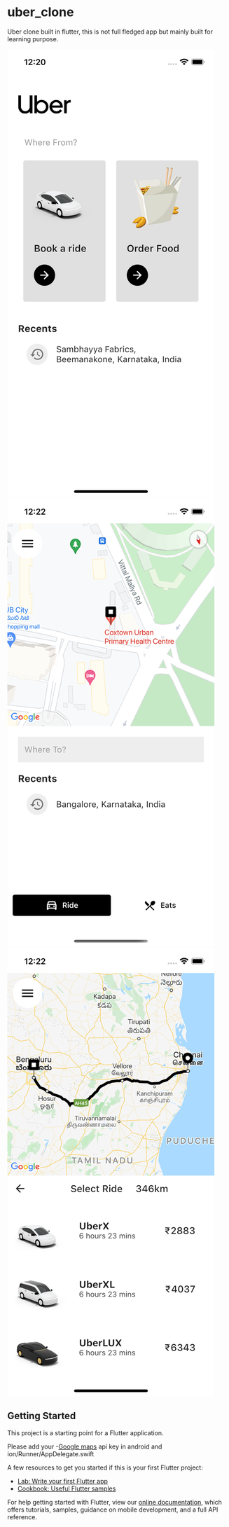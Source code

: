 # uber_clone

Uber clone built in flutter, this is not full fledged app but mainly built for learning purpose.

![Image-1](https://github.com/SwaroopSambhayya/uber_clone-flutter-/blob/master/screen%20shots/Simulator%20Screen%20Shot%20-%20iPhone%2013%20-%202021-11-12%20at%2012.20.11.png)
![IMAGE-2](https://github.com/SwaroopSambhayya/uber_clone-flutter-/blob/master/screen%20shots/Simulator%20Screen%20Shot%20-%20iPhone%2013%20-%202021-11-12%20at%2012.22.08.png)
![Image-3](https://github.com/SwaroopSambhayya/uber_clone-flutter-/blob/master/screen%20shots/Simulator%20Screen%20Shot%20-%20iPhone%2013%20-%202021-11-12%20at%2012.22.30.png)
## Getting Started

This project is a starting point for a Flutter application.

Please add your -[Google maps](https://cloud.google.com) api key in android and ion/Runner/AppDelegate.swift


A few resources to get you started if this is your first Flutter project:

- [Lab: Write your first Flutter app](https://flutter.dev/docs/get-started/codelab)
- [Cookbook: Useful Flutter samples](https://flutter.dev/docs/cookbook)

For help getting started with Flutter, view our
[online documentation](https://flutter.dev/docs), which offers tutorials,
samples, guidance on mobile development, and a full API reference.
